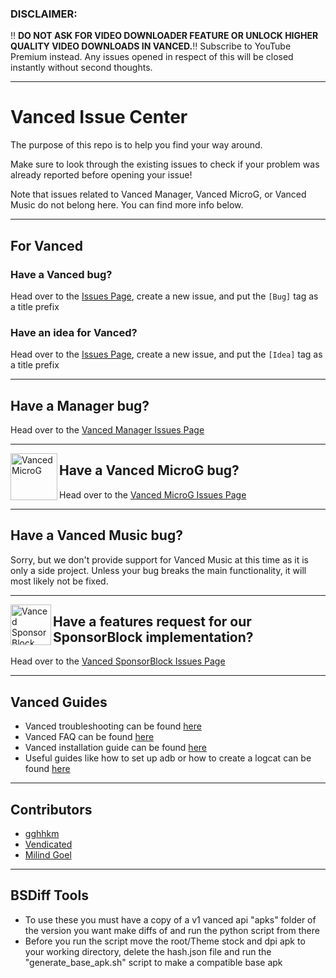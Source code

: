 ### DISCLAIMER:  
‼️ **DO NOT ASK FOR VIDEO DOWNLOADER FEATURE OR UNLOCK HIGHER QUALITY VIDEO DOWNLOADS IN VANCED.**‼️ Subscribe to YouTube Premium instead. Any issues opened in respect of this will be closed instantly without second thoughts.

___

# Vanced Issue Center

The purpose of this repo is to help you find your way around.

Make sure to look through the existing issues to check if your problem was already reported before opening your issue!

Note that issues related to Vanced Manager, Vanced MicroG, or Vanced Music do not belong here. You can find more info below.

___

<a href="https://vancedapp.com"></a>

## For Vanced

### Have a Vanced bug?

Head over to the [Issues Page](https://github.com/YTVanced/Vanced/issues), create a new issue, and put the `[Bug]` tag as a title prefix

### Have an idea for Vanced?

Head over to the [Issues Page](https://github.com/YTVanced/Vanced/issues), create a new issue, and put the `[Idea]` tag as a title prefix
___

<a href="https://github.com/YTVanced/VancedManager"></a>

## Have a Manager bug?

Head over to the [Vanced Manager Issues Page](https://github.com/YTVanced/VancedManager/issues)
___

<a href="https://github.com/YTVanced/VancedMicroG"><img src="https://i.imgur.com/BCqPbnY.png" alt="Vanced MicroG" height="75" align="left" ></a>

## Have a Vanced MicroG bug?

Head over to the [Vanced MicroG Issues Page](https://github.com/YTVanced/VancedMicroG/issues)
___

</a>

## Have a Vanced Music bug?

Sorry, but we don't provide support for Vanced Music at this time as it is only a side project. Unless your bug breaks the main functionality, it will most likely not be fixed.
___

<a href="https://github.com/YTVanced/SponsorBlock"><img src="https://imgur.com/y0pmZb9.png" alt="Vanced SponsorBlock" height="65" align="left"></a>

## Have a features request for our SponsorBlock implementation?

Head over to the [Vanced SponsorBlock Issues Page](https://github.com/YTVanced/SponsorBlock/issues)

___

## Vanced Guides

- Vanced troubleshooting can be found [here](https://telegra.ph/Troubleshooting-for-vanced-03-19)
- Vanced FAQ can be found [here](https://telegra.ph/Vanced-FAQ-08-31)
- Vanced installation guide can be found [here](https://telegra.ph/Installation-for-Vanced-09-01)
- Useful guides like how to set up adb or how to create a logcat can be found [here](https://telegra.ph/Bug-Reports-10-17)


___

## Contributors

- [gghhkm](https://github.com/gghhkm)
- [Vendicated](https://github.com/Vendicated)
- [Milind Goel](https://github.com/milindgoel15)

___

## BSDiff Tools

- To use these you must have a copy of a v1 vanced api "apks" folder of the version you want make diffs of and run the python script from there
- Before you run the script move the root/Theme stock and dpi apk to your working directory, delete the hash.json file and run the "generate_base_apk.sh" script to make a compatible base apk
